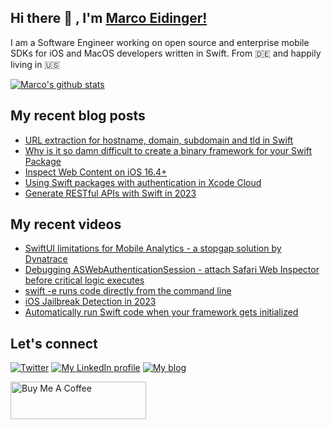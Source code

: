 ## Hi there 👋 , I'm [Marco Eidinger!](https://eidinger.info/)

I am a Software Engineer working on open source and enterprise mobile SDKs for iOS and MacOS developers written in Swift. From 🇩🇪  and happily living in 🇺🇸

[![Marco's github stats](https://github-readme-stats.vercel.app/api?username=MarcoEidinger&count_private=false&show_icons=true&theme=radical)](https://github.com/anuraghazra/github-readme-stats)

## My recent blog posts
<!-- BLOG-POST-LIST:START -->
- [URL extraction for hostname, domain, subdomain and tld in Swift](https://blog.eidinger.info/url-extraction-for-hostname-domain-subdomain-and-tld-in-swift)
- [Why is it so damn difficult to create a binary framework for your Swift Package](https://blog.eidinger.info/why-is-it-so-damn-difficult-to-create-a-binary-framework-for-your-swift-package)
- [Inspect Web Content on iOS 16.4+](https://blog.eidinger.info/inspect-web-content-on-ios-164)
- [Using Swift packages with authentication in Xcode Cloud](https://blog.eidinger.info/using-swift-packages-with-authentication-in-xcode-cloud)
- [Generate RESTful APIs with Swift in 2023](https://blog.eidinger.info/generate-restful-apis-with-swift-in-2023)
<!-- BLOG-POST-LIST:END -->

## My recent videos
<!-- YOUTUBE-ALL:START -->
- [SwiftUI limitations for Mobile Analytics - a stopgap solution by Dynatrace](https://www.youtube.com/watch?v=Vz_Bs3ECBDo)
- [Debugging ASWebAuthenticationSession - attach Safari Web Inspector before critical logic executes](https://www.youtube.com/watch?v=1TBDxKBGxVk)
- [swift -e runs code directly from the command line](https://www.youtube.com/watch?v=B1vfWu172sA)
- [iOS Jailbreak Detection in 2023](https://www.youtube.com/watch?v=g7SQ8zoNvXc)
- [Automatically run Swift code when your framework gets initialized](https://www.youtube.com/watch?v=Pr1vcj0Wrbo)
<!-- YOUTUBE-ALL:END -->

## Let's connect
[![Twitter](https://img.shields.io/badge/twitter-blue.svg?&style=for-the-badge&logo=twitter&logoColor=white)](http://twitter.com/MarcoEidinger)
[![My LinkedIn profile](https://img.shields.io/badge/linkedin-%230077B5.svg?&style=for-the-badge&logo=linkedin&logoColor=white)](https://www.linkedin.com/in/marco-eidinger-6098a512/)
[![My blog](https://img.shields.io/badge/Hashnode-%232962FF.svg?&style=for-the-badge&logo=hashnode&logoColor=white)](https://blog.eidinger.info)

<a href="https://www.buymeacoffee.com/MarcoEidinger" target="_blank"><img src="https://cdn.buymeacoffee.com/buttons/v2/default-yellow.png" alt="Buy Me A Coffee" style="height: 60px !important;width: 217px !important;" ></a>
